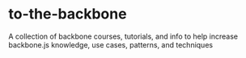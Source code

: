 to-the-backbone
===============

A collection of backbone courses, tutorials, and info to help increase backbone.js knowledge, use cases, patterns, and techniques